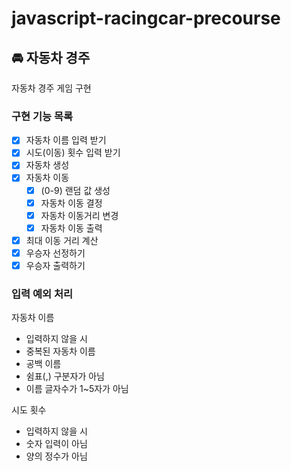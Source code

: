 # javascript-racingcar-precourse

## 🚘 자동차 경주

자동차 경주 게임 구현

### 구현 기능 목록

- [x] 자동차 이름 입력 받기
- [x] 시도(이동) 횟수 입력 받기
- [x] 자동차 생성
- [x] 자동차 이동
  - [x] (0-9) 랜덤 값 생성
  - [x] 자동차 이동 결정
  - [x] 자동차 이동거리 변경
  - [x] 자동차 이동 출력
- [x] 최대 이동 거리 계산
- [x] 우승자 선정하기
- [x] 우승자 출력하기

### 입력 예외 처리

자동차 이름

- 입력하지 않을 시
- 중복된 자동차 이름
- 공백 이름
- 쉼표(,) 구분자가 아님
- 이름 글자수가 1~5자가 아님

시도 횟수

- 입력하지 않을 시
- 숫자 입력이 아님
- 양의 정수가 아님
